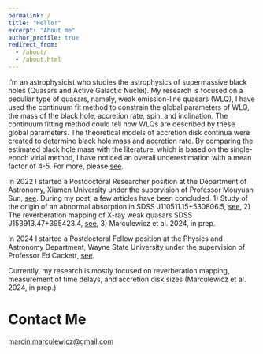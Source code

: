 ```yaml
---
permalink: /
title: "Hello!"
excerpt: "About me"
author_profile: true
redirect_from: 
  - /about/
  - /about.html
---
```


I’m an astrophysicist who studies the astrophysics of supermassive black holes (Quasars and Active Galactic Nuclei). 
My research is focused on a peculiar type of quasars, namely, weak emission-line quasars (WLQ), I have used the continuum fit method to constrain the global parameters of WLQ, the mass of the black hole, accretion rate, spin, and inclination. The continuum fitting method could tell how WLQs are described by these global parameters. The theoretical models of accretion disk continua were created to determine black hole mass and accretion rate. By comparing the estimated black hole mass with the literature, which is based on the single-epoch virial method, I have noticed an overall underestimation with a mean factor of 4-5. For more, please [see](https://iopscience.iop.org/article/10.3847/1538-4357/ab9597).

In 2022 I started a Postdoctoral Researcher position at the Department of Astronomy, Xiamen University under the supervision of Professor Mouyuan Sun, [see](https://astrosunmy.github.io/astrosunmy/index.html). During my post, a few articles have been concluded. 1) Study of the origin of an abnormal absorption in SDSS J110511.15+530806.5, [see](https://ui.adsabs.harvard.edu/abs/2022A%26A...668A.128M/abstract), 2) The reverberation mapping of X-ray weak quasars SDSS J153913.47+395423.4, [see](https://ui.adsabs.harvard.edu/abs/2023ApJ...956..126M/abstract), 3) Marculewicz et al. 2024, in prep.

In 2024 I started a Postdoctoral Fellow position at the Physics and Astronomy Department, Wayne State University under the supervision of Professor Ed Cackett, [see](https://clasprofiles.wayne.edu/profile/ew1397).

Currently, my research is mostly focused on reverberation mapping, measurement of time delays, and accretion disk sizes (Marculewicz et al. 2024, in prep.)

Contact Me
=====
marcin.marculewicz@gmail.com

